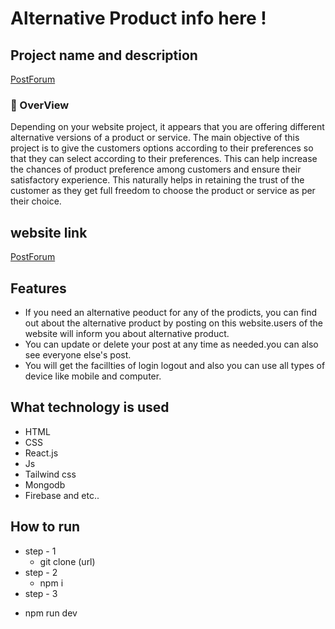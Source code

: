 # Alternative Product info here !


## Project name and description 


[PostForum](https://alternative-product-client.web.app)

<h3>📝 OverView</h3>
<P>Depending on your website project, it appears that you are offering different alternative versions of a product or service. The main objective of this project is to give the customers options according to their preferences so that they can select according to their preferences. This can help increase the chances of product preference among customers and ensure their satisfactory experience. This naturally helps in retaining the trust of the customer as they get full freedom to choose the product or service as per their choice.</P>




## website link 
[PostForum](https://alternative-product-client.web.app)


## Features
* If you need an alternative peoduct for any of the prodicts, you can find out about the alternative product by posting on this website.users of the website will inform you about alternative product.
* You can update or delete your post at any time as needed.you can also see everyone else's post.
* You will get the facillties of login logout and also you can use all types of device like mobile and computer.

## What technology is used
* HTML
* CSS
* React.js
* Js
* Tailwind css
* Mongodb
* Firebase and etc..

## How to run 
* step - 1
  - git clone (url)
* step - 2
  - npm i
* step - 3
 - npm run dev

